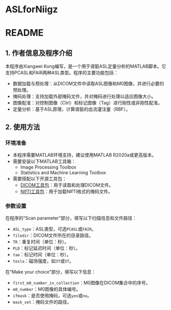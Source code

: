 # ASLforNiigz
# README

## 1. 作者信息及程序介绍


本程序由Xiangwei Kong编写，是一个用于肾脏ASL定量分析的MATLAB脚本。它支持PCASL和FAIR两种ASL类型。程序的主要功能包括：
- 数据加载与预处理：从DICOM文件中读取ASL图像和M0图像，并进行必要的预处理。
- 掩码处理：支持加载外部掩码文件，并对掩码进行处理以适应图像大小。
- 图像配准：对控制图像（Ctrl）和标记图像（Tag）进行刚性或非刚性配准。
- 定量分析：基于ASL原理，计算肾脏的血流灌注量（RBF）。

## 2. 使用方法

### 环境准备
- 本程序需要MATLAB环境支持，建议使用MATLAB R2020a或更高版本。
- 需要安装以下MATLAB工具箱：
  - Image Processing Toolbox
  - Statistics and Machine Learning Toolbox
- 需要搭配以下开源工具包：
  - [DICOM工具包](https://www.mathworks.com/matlabcentral/fileexchange/19734-dicom-tools)：用于读取和处理DICOM文件。
  - [NIfTI工具包](https://www.mathworks.com/matlabcentral/fileexchange/8797-tools-for-nifti-and-analyze-image)：用于加载NIfTI格式的掩码文件。

### 参数设置
在程序的“Scan parameter”部分，填写以下扫描信息和文件路径：
- `ASL_type`：ASL类型，可选`PCASL`或`FAIR`。
- `filedir`：DICOM文件所在的目录路径。
- `TR`：重复时间（单位：秒）。
- `PLD`：标记延迟时间（单位：秒）。
- `tao`：标记时间（单位：秒）。
- `tesla`：磁场强度，如`3T`或`5T`。

在“Make your choice”部分，填写以下信息：
- `first_m0_number_in_collection`：M0图像在DICOM集合中的序号。
- `m0_number`：M0图像的具体编号。
- `ifmask`：是否使用掩码，可选`yes`或`no`。
- `mask_set`：掩码文件的路径。
